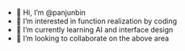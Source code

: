 - 👋 Hi, I’m @panjunbin
- 👀 I’m interested in function realization by coding 
- 🌱 I’m currently learning AI and interface design
- 💞️ I’m looking to collaborate on the above area

<!---
panjunbin/panjunbin is a ✨ special ✨ repository because its `README.md` (this file) appears on your GitHub profile.
You can click the Preview link to take a look at your changes.
--->
